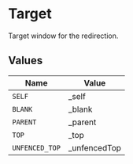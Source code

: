 # Target

Target window for the redirection.


## Values

| Name           | Value          |
| -------------- | -------------- |
| `SELF`         | _self          |
| `BLANK`        | _blank         |
| `PARENT`       | _parent        |
| `TOP`          | _top           |
| `UNFENCED_TOP` | _unfencedTop   |